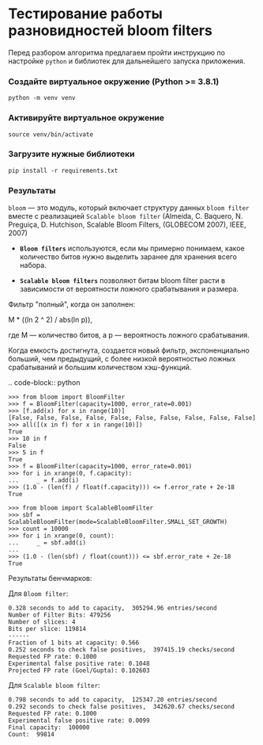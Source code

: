 # Тестирование работы разновидностей bloom filters

Перед разбором алгоритма предлагаем пройти инструкцию по настройке `python` и библиотек для дальнейшего запуска приложения.

### Создайте виртуальное окружение (Python >= 3.8.1)

```
python -m venv venv
```

### Активируйте виртуальное окружение

```
source venv/bin/activate
```

### Загрузите нужные библиотеки

```
pip install -r requirements.txt
```

### Результаты 

``bloom`` — это модуль, который включает структуру данных `bloom filter` вместе с
реализацией `Scalable bloom filter` (Almeida, C. Baquero, N. Preguiça, D. Hutchison, Scalable Bloom Filters,
(GLOBECOM 2007), IEEE, 2007)

- **`Bloom filters`** используются, если мы примерно понимаем, какое количество битов нужно выделить заранее для хранения всего набора. 

- **`Scalable bloom filters`** позволяют битам bloom filter расти в зависимости от вероятности ложного срабатывания и размера.

Фильтр "полный", когда он заполнен: 

M * ((ln 2 ^ 2) / abs(ln p)), 

где M — количество битов, а p — вероятность ложного срабатывания. 

Когда емкость достигнута, создается новый фильтр, экспоненциально больший, чем предыдущий, с более низкой вероятностью ложных срабатываний и большим количеством хэш-функций.

.. code-block:: python

    >>> from bloom import BloomFilter
    >>> f = BloomFilter(capacity=1000, error_rate=0.001)
    >>> [f.add(x) for x in range(10)]
    [False, False, False, False, False, False, False, False, False, False]
    >>> all([(x in f) for x in range(10)])
    True
    >>> 10 in f
    False
    >>> 5 in f
    True
    >>> f = BloomFilter(capacity=1000, error_rate=0.001)
    >>> for i in xrange(0, f.capacity):
    ...     _ = f.add(i)
    >>> (1.0 - (len(f) / float(f.capacity))) <= f.error_rate + 2e-18
    True

    >>> from bloom import ScalableBloomFilter
    >>> sbf = ScalableBloomFilter(mode=ScalableBloomFilter.SMALL_SET_GROWTH)
    >>> count = 10000
    >>> for i in xrange(0, count):
    ...     _ = sbf.add(i)
    ...
    >>> (1.0 - (len(sbf) / float(count))) <= sbf.error_rate + 2e-18
    True

Результаты бенчмарков:


Для `Bloom filter`:
```
0.328 seconds to add to capacity,  305294.96 entries/second
Number of Filter Bits: 479256
Number of slices: 4
Bits per slice: 119814
------
Fraction of 1 bits at capacity: 0.566
0.252 seconds to check false positives,  397415.19 checks/second
Requested FP rate: 0.1000
Experimental false positive rate: 0.1048
Projected FP rate (Goel/Gupta): 0.102603
```

Для `Scalable bloom filter`:

```
0.798 seconds to add to capacity,  125347.20 entries/second
0.292 seconds to check false positives,  342620.67 checks/second
Requested FP rate: 0.1000
Experimental false positive rate: 0.0099
Final capacity:  100000
Count:  99814
```